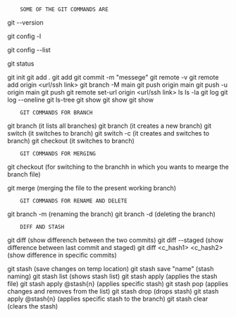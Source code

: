         SOME OF THE GIT COMMANDS ARE

git --version

git config -l

git config --list

git status

git init
git add .
git add <file name>
git commit -m "messege"
git remote -v
git remote add origin <url/ssh link>
git branch -M main
git push origin main
git push -u origin main
git push
git remote set-url origin <url/ssh link>
ls
ls -la
git log
git log --oneline
git ls-tree <commit hash>
git show <blob>
git show <commit hash>
git show <commit id>


        GIT COMMANDS FOR BRANCH

git branch   (it lists all branches)
git branch <name>   (it creates a new branch)
git switch <name>   (it switches to <name> branch)
git switch -c <name>    (it creates and switches to <name> branch)
git checkout <name>     (it switches to <name> branch)

        GIT COMMANDS FOR MERGING

git checkout <name>     (for switching to the branchh in which you wants to mearge the branch file)

git merge <name>        (merging the <name> file to the present working branch)

        GIT COMMANDS FOR RENAME AND DELETE

git branch -m <old name> <new name>     (renaming the branch)
git branch -d <name>                    (deleting the branch)

        DIFF AND STASH

git diff    (show differench between the two commits)
git diff --staged   (show difference between last commit and staged)
git diff <c_hash1> <c_hash2>    (show difference in specific commits)

git stash   (save changes on temp location)
git stash save "name"   (stash naming)
git stash list      (shows stash list)
git stash apply     (applies the stash file)
git stash apply @stash{n}       (applies specific stash)
git stash pop       (applies changes and removes from the list)
git stash drop      (drops stash)
git stash apply @stash{n} <name>    (applies specific stash to the <name> branch)
git stash clear     (clears the stash)